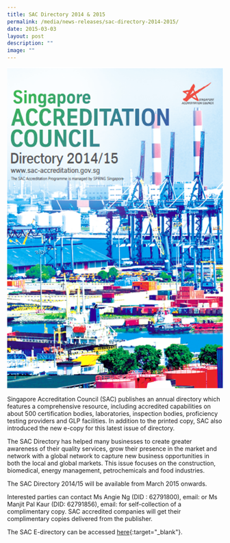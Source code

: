 ```yaml
---
title: SAC Directory 2014 & 2015
permalink: /media/news-releases/sac-directory-2014-2015/
date: 2015-03-03
layout: post
description: ""
image: ""
---
```

![sac-directory](/images/press-release/documents/SAC-Directory-2014-2015.png)

Singapore Accreditation Council (SAC) publishes an annual directory which features a comprehensive resource, including accredited capabilities on about 500 certification bodies, laboratories, inspection bodies, proficiency testing providers and GLP facilities. In addition to the printed copy, SAC also introduced the new e-copy for this latest issue of directory.

The SAC Directory has helped many businesses to create greater awareness of their quality services, grow their presence in the market and network with a global network to capture new business opportunities in both the local and global markets. This issue focuses on the construction, biomedical, energy management, petrochemicals and food industries.
 
The SAC Directory 2014/15 will be available from March 2015 onwards.
 
Interested parties can contact Ms Angie Ng (DID : 62791800), email:  or Ms Manjit Pal Kaur (DID: 62791856), email:  for self-collection of a complimentary copy. SAC accredited companies will get their complimentary copies delivered from the publisher.
  
The SAC E-directory can be accessed [here](http://www.multinine.com.sg/SAC14-Flipbook/index.html){:target="\_blank"}.